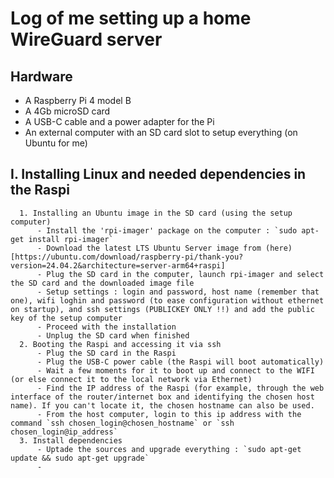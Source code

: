 # Log of me setting up a home WireGuard server

## Hardware
  - A Raspberry Pi 4 model B
  - A 4Gb microSD card
  - A USB-C cable and a power adapter for the Pi
  - An external computer with an SD card slot to setup everything (on Ubuntu for me)

## I. Installing Linux and needed dependencies in the Raspi
      1. Installing an Ubuntu image in the SD card (using the setup computer)
          - Install the 'rpi-imager' package on the computer : `sudo apt-get install rpi-imager`
          - Download the latest LTS Ubuntu Server image from (here)[https://ubuntu.com/download/raspberry-pi/thank-you?version=24.04.2&architecture=server-arm64+raspi]
          - Plug the SD card in the computer, launch rpi-imager and select the SD card and the downloaded image file
          - Setup settings : login and password, host name (remember that one), wifi loghin and password (to ease configuration without ethernet on startup), and ssh settings (PUBLICKEY ONLY !!) and add the public key of the setup computer
          - Proceed with the installation
          - Unplug the SD card when finished
      2. Booting the Raspi and accessing it via ssh
          - Plug the SD card in the Raspi
          - Plug the USB-C power cable (the Raspi will boot automatically)
          - Wait a few moments for it to boot up and connect to the WIFI (or else connect it to the local network via Ethernet)
          - Find the IP address of the Raspi (for example, through the web interface of the router/internet box and identifying the chosen host name). If you can't locate it, the chosen hostname can also be used.
          - From the host computer, login to this ip address with the command `ssh chosen_login@chosen_hostname` or `ssh chosen_login@ip_address`
      3. Install dependencies
          - Uptade the sources and upgrade everything : `sudo apt-get update && sudo apt-get upgrade`
          -
